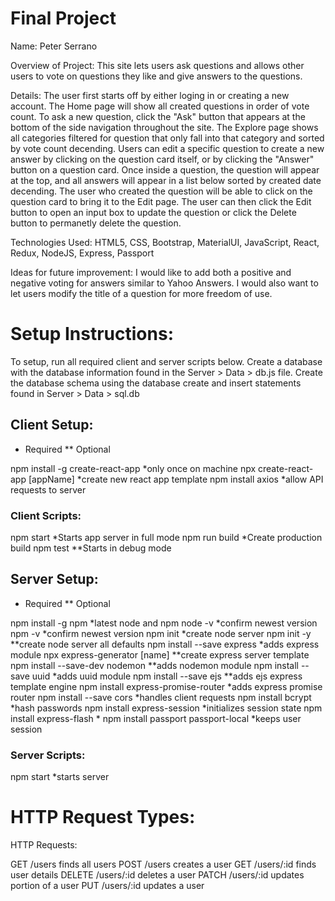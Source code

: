 # Final Project
Name: Peter Serrano

Overview of Project: 
This site lets users ask questions and allows other users to vote on questions they like and give answers to the questions. 

Details: 
The user first starts off by either loging in or creating a new account. The Home page will show all created questions in order of vote count. To ask a new question, click the "Ask" button that appears at the bottom of the side navigation throughout the site. The Explore page shows all categories filtered for question that only fall into that category and sorted by vote count decending. Users can edit a specific question to create a new answer by clicking on the question card itself, or by clicking the "Answer" button on a question card. Once inside a question, the question will appear at the top, and all answers will appear in a list below sorted by created date decending. The user who created the question will be able to click on the question card to bring it to the Edit page. The user can then click the Edit button to open an input box to update the question or click the Delete button to permanetly delete the question.

Technologies Used: 
HTML5, CSS, Bootstrap, MaterialUI, JavaScript, React, Redux, NodeJS, Express, Passport

Ideas for future improvement: 
I would like to add both a positive and negative voting for answers similar to Yahoo Answers. I would also want to let users modify the title of a question for more freedom of use. 

# Setup Instructions:
To setup, run all required client and server scripts below. Create a database with the database information found in the Server > Data > db.js file. Create the database schema using the database create and insert statements found in Server > Data > sql.db

## Client Setup:
* Required
** Optional

npm install -g create-react-app   *only once on machine
npx create-react-app [appName]    *create new react app template
npm install axios                 *allow API requests to server

### Client Scripts:

npm start                         *Starts app server in full mode
npm run build                     *Create production build
npm test                          **Starts in debug mode


## Server Setup:
* Required
** Optional

npm install -g npm                 *latest node and npm
node -v                            *confirm newest version
npm -v                             *confirm newest version
npm init                           *create node server
npm init -y                        **create node server all defaults
npm install --save express         *adds express module
npx express-generator [name]       **create express server template
npm install --save-dev nodemon     **adds nodemon module
npm install --save uuid            *adds uuid module
npm install --save ejs             **adds ejs express template engine
npm install express-promise-router *adds express promise router
npm install --save cors            *handles client requests
npm install bcrypt                 *hash passwords
npm install express-session        *initializes session state
npm install express-flash          *
npm install passport passport-local *keeps user session

### Server Scripts:

npm start                           *starts server


# HTTP Request Types:

HTTP Requests:

GET  /users         finds all users
POST /users         creates a user
GET  /users/:id     finds user details
DELETE /users/:id   deletes a user
PATCH /users/:id    updates portion of a user
PUT /users/:id      updates a user

